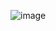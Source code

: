 




![image](https://github.com/PauloRTC/Grup-47-QRmeat/assets/82768310/2d05d472-955b-48d2-b277-518ea2af76d2)
